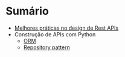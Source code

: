 # Sumário

- [Melhores práticas no design de Rest APIs](apis-concepts/apis_best_practices.md)
- Construção de APIs com Python
  - [ORM](build-apis-with-python/orm.md)
  - [Repository pattern](build-apis-with-python/repository_pattern.md)

